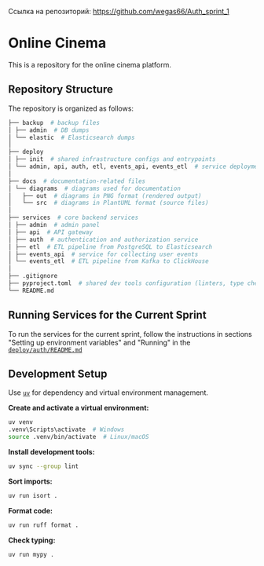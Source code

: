 Ссылка на репозиторий:
https://github.com/wegas66/Auth_sprint_1

# Online Cinema

This is a repository for the online cinema platform.

## Repository Structure

The repository is organized as follows:

```python
├── backup  # backup files
│ ├── admin  # DB dumps
│ └── elastic  # Elasticsearch dumps
│
├── deploy
│ ├── init  # shared infrastructure configs and entrypoints
│ └── admin, api, auth, etl, events_api, events_etl  # service deployment files
│
├── docs  # documentation-related files
│ └── diagrams  # diagrams used for documentation
│   ├── out  # diagrams in PNG format (rendered output)
│   └── src  # diagrams in PlantUML format (source files)
│
├── services  # core backend services
│ ├── admin  # admin panel
│ ├── api  # API gateway 
│ ├── auth  # authentication and authorization service
│ ├── etl  # ETL pipeline from PostgreSQL to Elasticsearch
│ ├── events_api  # service for collecting user events
│ └── events_etl  # ETL pipeline from Kafka to ClickHouse
│
├── .gitignore
├── pyproject.toml  # shared dev tools configuration (linters, type checkers)
└── README.md
```

## Running Services for the Current Sprint

To run the services for the current sprint, follow the instructions  in sections "Setting up environment variables" and "Running" in the [`deploy/auth/README.md`](./deploy/auth/README.md)

## Development Setup

Use [`uv`](https://github.com/astral-sh/uv) for dependency and virtual environment management.

**Create and activate a virtual environment:**

```bash
uv venv
.venv\Scripts\activate  # Windows
source .venv/bin/activate  # Linux/macOS
```

**Install development tools:**

```bash
uv sync --group lint
```

**Sort imports:**

```bash
uv run isort .
```

**Format code:**

```bash
uv run ruff format .
```

**Check typing:**

```bash
uv run mypy .
```
